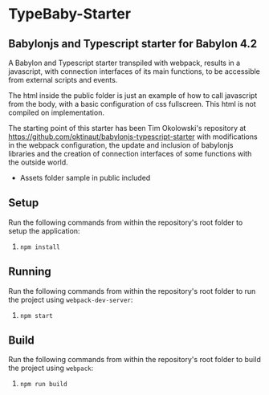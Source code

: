 # TypeBaby-Starter
## Babylonjs and Typescript starter for Babylon 4.2 

A Babylon and Typescript starter transpiled with webpack, results in a javascript, with connection interfaces of its main functions, to be accessible from external scripts and events.

The html inside the public folder is just an example of how to call javascript from the body, with a basic configuration of css fullscreen. This html is not compiled on implementation.

The starting point of this starter has been Tim Okolowski's repository at https://github.com/oktinaut/babylonjs-typescript-starter with modifications in the webpack configuration, the update and inclusion of babylonjs libraries and the creation of connection interfaces of some functions with the outside world.

* Assets folder sample in public included

## Setup

Run the following commands from within the repository's root folder to setup the application:

1. `npm install`

## Running

Run the following commands from within the repository's root folder to run the project using `webpack-dev-server`:

1. `npm start`

## Build

Run the following commands from within the repository's root folder to build the project using `webpack`:

1. `npm run build`
